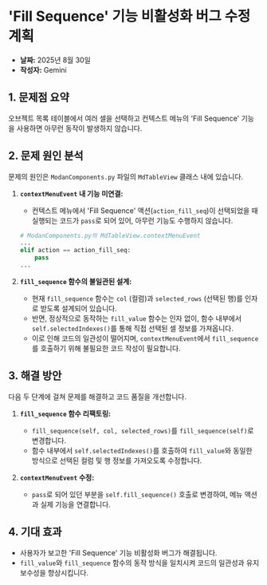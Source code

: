 # 'Fill Sequence' 기능 비활성화 버그 수정 계획

- **날짜:** 2025년 8월 30일
- **작성자:** Gemini

## 1. 문제점 요약

오브젝트 목록 테이블에서 여러 셀을 선택하고 컨텍스트 메뉴의 'Fill Sequence' 기능을 사용하면 아무런 동작이 발생하지 않습니다.

## 2. 문제 원인 분석

문제의 원인은 `ModanComponents.py` 파일의 `MdTableView` 클래스 내에 있습니다.

1.  **`contextMenuEvent` 내 기능 미연결:**
    - 컨텍스트 메뉴에서 'Fill Sequence' 액션(`action_fill_seq`)이 선택되었을 때 실행되는 코드가 `pass`로 되어 있어, 아무런 기능도 수행하지 않습니다.

    ```python
    # ModanComponents.py의 MdTableView.contextMenuEvent
    ...
    elif action == action_fill_seq:
        pass
    ...
    ```

2.  **`fill_sequence` 함수의 불일관된 설계:**
    - 현재 `fill_sequence` 함수는 `col` (컬럼)과 `selected_rows` (선택된 행)를 인자로 받도록 설계되어 있습니다.
    - 반면, 정상적으로 동작하는 `fill_value` 함수는 인자 없이, 함수 내부에서 `self.selectedIndexes()`를 통해 직접 선택된 셀 정보를 가져옵니다.
    - 이로 인해 코드의 일관성이 떨어지며, `contextMenuEvent`에서 `fill_sequence`를 호출하기 위해 불필요한 코드 작성이 필요합니다.

## 3. 해결 방안

다음 두 단계에 걸쳐 문제를 해결하고 코드 품질을 개선합니다.

1.  **`fill_sequence` 함수 리팩토링:**
    - `fill_sequence(self, col, selected_rows)`를 `fill_sequence(self)`로 변경합니다.
    - 함수 내부에서 `self.selectedIndexes()`를 호출하여 `fill_value`와 동일한 방식으로 선택된 컬럼 및 행 정보를 가져오도록 수정합니다.

2.  **`contextMenuEvent` 수정:**
    - `pass`로 되어 있던 부분을 `self.fill_sequence()` 호출로 변경하여, 메뉴 액션과 실제 기능을 연결합니다.

## 4. 기대 효과

- 사용자가 보고한 'Fill Sequence' 기능 비활성화 버그가 해결됩니다.
- `fill_value`와 `fill_sequence` 함수의 동작 방식을 일치시켜 코드의 일관성과 유지보수성을 향상시킵니다.
